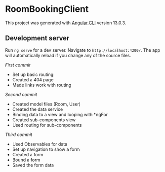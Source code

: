 # RoomBookingClient

This project was generated with [Angular CLI](https://github.com/angular/angular-cli) version 13.0.3.

## Development server

Run `ng serve` for a dev server. Navigate to `http://localhost:4200/`. The app will automatically reload if you change any of the source files.

*First commit*
- Set up basic routing
- Created a 404 page
- Made links work with routing

*Second commit*
- Created model files (Room, User)
- Created the data service
- Binding data to a view and looping with *ngFor
- Created sub-components view
- Used routing for sub-components

*Third commit*
- Used Observables for data
- Set up navigation to show a form
- Created a form
- Bound a form
- Saved the form data
